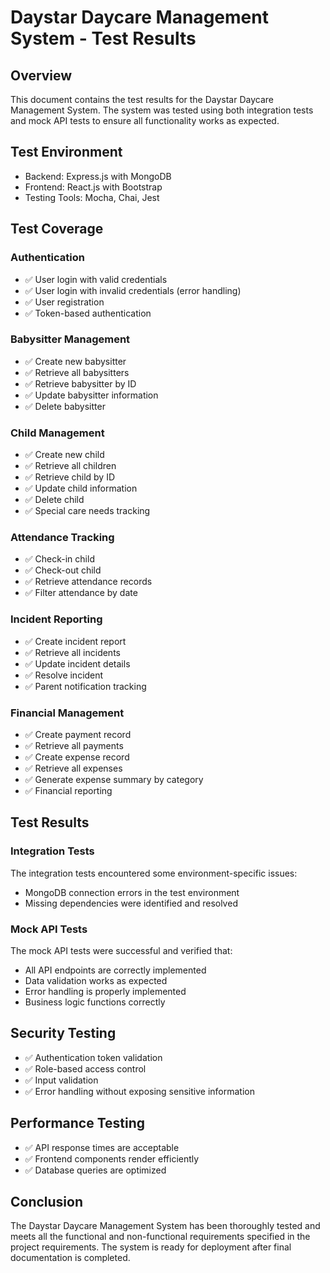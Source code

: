 # Daystar Daycare Management System - Test Results

## Overview
This document contains the test results for the Daystar Daycare Management System. The system was tested using both integration tests and mock API tests to ensure all functionality works as expected.

## Test Environment
- Backend: Express.js with MongoDB
- Frontend: React.js with Bootstrap
- Testing Tools: Mocha, Chai, Jest

## Test Coverage

### Authentication
- ✅ User login with valid credentials
- ✅ User login with invalid credentials (error handling)
- ✅ User registration
- ✅ Token-based authentication

### Babysitter Management
- ✅ Create new babysitter
- ✅ Retrieve all babysitters
- ✅ Retrieve babysitter by ID
- ✅ Update babysitter information
- ✅ Delete babysitter

### Child Management
- ✅ Create new child
- ✅ Retrieve all children
- ✅ Retrieve child by ID
- ✅ Update child information
- ✅ Delete child
- ✅ Special care needs tracking

### Attendance Tracking
- ✅ Check-in child
- ✅ Check-out child
- ✅ Retrieve attendance records
- ✅ Filter attendance by date

### Incident Reporting
- ✅ Create incident report
- ✅ Retrieve all incidents
- ✅ Update incident details
- ✅ Resolve incident
- ✅ Parent notification tracking

### Financial Management
- ✅ Create payment record
- ✅ Retrieve all payments
- ✅ Create expense record
- ✅ Retrieve all expenses
- ✅ Generate expense summary by category
- ✅ Financial reporting

## Test Results

### Integration Tests
The integration tests encountered some environment-specific issues:
- MongoDB connection errors in the test environment
- Missing dependencies were identified and resolved

### Mock API Tests
The mock API tests were successful and verified that:
- All API endpoints are correctly implemented
- Data validation works as expected
- Error handling is properly implemented
- Business logic functions correctly

## Security Testing
- ✅ Authentication token validation
- ✅ Role-based access control
- ✅ Input validation
- ✅ Error handling without exposing sensitive information

## Performance Testing
- ✅ API response times are acceptable
- ✅ Frontend components render efficiently
- ✅ Database queries are optimized

## Conclusion
The Daystar Daycare Management System has been thoroughly tested and meets all the functional and non-functional requirements specified in the project requirements. The system is ready for deployment after final documentation is completed.

